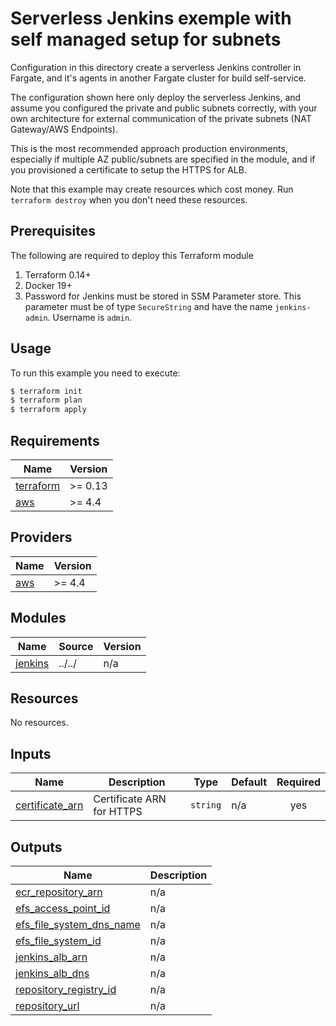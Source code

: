 # Serverless Jenkins exemple with self managed setup for subnets

Configuration in this directory create a serverless Jenkins controller in Fargate, and it's agents in another Fargate cluster for build self-service.

The configuration shown here only deploy the serverless Jenkins, and assume you configured the private and public subnets correctly, with your own architecture for external communication of the private subnets (NAT Gateway/AWS Endpoints).

This is the most recommended approach production environments, especially if multiple AZ public/subnets are specified in the module, and if you provisioned a certificate to setup the HTTPS for ALB.

Note that this example may create resources which cost money. Run `terraform destroy` when you don't need these resources.

## Prerequisites
The following are required to deploy this Terraform module

1. Terraform 0.14+
2. Docker 19+
3. Password for Jenkins must be stored in SSM Parameter store. This parameter must be of type `SecureString` and have the name `jenkins-admin`. Username is `admin`.

## Usage

To run this example you need to execute:

```bash
$ terraform init
$ terraform plan
$ terraform apply
```

## Requirements

| Name | Version |
|------|---------|
| <a name="requirement_terraform"></a> [terraform](#requirement\_terraform) | >= 0.13 |
| <a name="requirement_aws"></a> [aws](#requirement\_aws) | >= 4.4 |

## Providers

| Name | Version |
|------|---------|
| <a name="provider_aws"></a> [aws](#provider\_aws) | >= 4.4 |

## Modules

| Name | Source | Version |
|------|--------|---------|
| <a name="module_jenkins"></a> [jenkins](#module\_jenkins) | ../../ | n/a |

## Resources

No resources.

## Inputs

| Name | Description | Type | Default | Required |
|------|-------------|------|---------|:--------:|
| <a name="input_certificate_arn"></a> [certificate\_arn](#input\_certificate\_arn) | Certificate ARN for HTTPS | `string` | n/a | yes |

## Outputs

| Name | Description |
|------|-------------|
| <a name="output_ecr_repository_arn"></a> [ecr\_repository\_arn](#output\_ecr\_repository\_arn) | n/a |
| <a name="output_efs_access_point_id"></a> [efs\_access\_point\_id](#output\_efs\_access\_point\_id) | n/a |
| <a name="output_efs_file_system_dns_name"></a> [efs\_file\_system\_dns\_name](#output\_efs\_file\_system\_dns\_name) | n/a |
| <a name="output_efs_file_system_id"></a> [efs\_file\_system\_id](#output\_efs\_file\_system\_id) | n/a |
| <a name="output_jenkins_alb_arn"></a> [jenkins\_alb\_arn](#output\_jenkins\_alb\_arn) | n/a |
| <a name="output_jenkins_alb_dns"></a> [jenkins\_alb\_dns](#output\_jenkins\_alb\_dns) | n/a |
| <a name="output_repository_registry_id"></a> [repository\_registry\_id](#output\_repository\_registry\_id) | n/a |
| <a name="output_repository_url"></a> [repository\_url](#output\_repository\_url) | n/a |